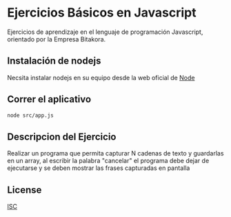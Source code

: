 # Ejercicios Básicos en Javascript

Ejercicios de aprendizaje en el lenguaje de programación Javascript, orientado por la Empresa Bitakora.


## Instalación de nodejs

Necsita instalar nodejs en su equipo desde la web oficial de [Node](https://nodejs.org/es/)

## Correr el aplicativo

```bash
node src/app.js
```

## Descripcion del Ejercicio
Realizar un programa que permita capturar N cadenas de texto y guardarlas en un array, al escribir la palabra "cancelar" el programa debe dejar de ejecutarse y se deben mostrar las frases capturadas en pantalla

## License
[ISC](https://opensource.org/licenses/ISC)